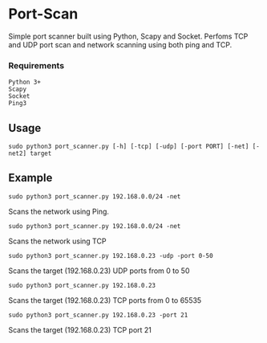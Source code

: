 # Port-Scan
Simple port scanner built using Python, Scapy and Socket. Perfoms TCP and UDP port scan and network scanning using both ping and TCP.

### Requirements

	Python 3+
	Scapy
	Socket
	Ping3

## Usage

	sudo python3 port_scanner.py [-h] [-tcp] [-udp] [-port PORT] [-net] [-net2] target
	
## Example

	sudo python3 port_scanner.py 192.168.0.0/24 -net
Scans the network using Ping.

	sudo python3 port_scanner.py 192.168.0.0/24 -net
Scans the network using TCP

	sudo python3 port_scanner.py 192.168.0.23 -udp -port 0-50
Scans the target (192.168.0.23) UDP ports from 0 to 50

	sudo python3 port_scanner.py 192.168.0.23
Scans the target (192.168.0.23) TCP ports from 0 to 65535

	sudo python3 port_scanner.py 192.168.0.23 -port 21
Scans the target (192.168.0.23) TCP port 21

	
